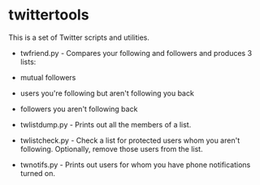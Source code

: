 # twittertools

This is a set of Twitter scripts and utilities.

* twfriend.py - Compares your following and followers and produces 3 lists:

 * mutual followers
 * users you're following but aren't following you back
 * followers you aren't following back

* twlistdump.py - Prints out all the members of a list.

* twlistcheck.py - Check a list for protected users whom you aren't following. Optionally, remove those users from the list.

* twnotifs.py - Prints out users for whom you have phone notifications turned on.

